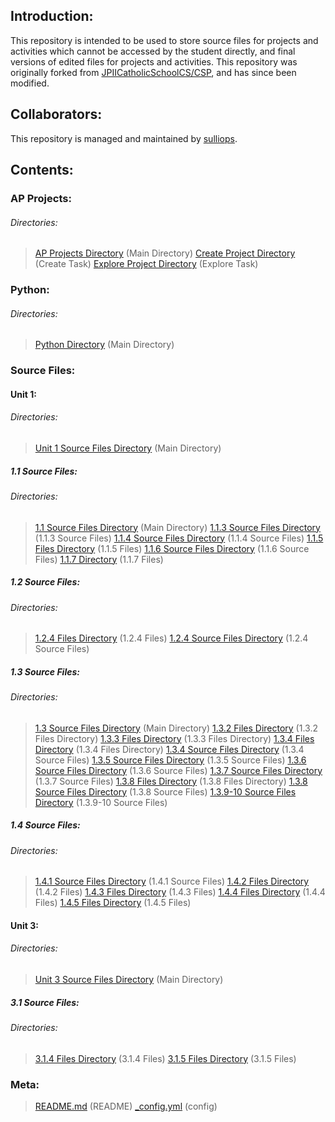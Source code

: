 <!--- Start --->
<!--- Introduction Section --->
## Introduction:
This repository is intended to be used to store source files for projects and activities which cannot be accessed by the student directly, and final versions of edited files for projects and activities. This repository was originally forked from <a href="https://github.com/JPIICatholicSchoolCS/CSP" target="_blank">JPIICatholicSchoolCS/CSP</a>, and has since been modified.
<!--- End Introduction Section --->
<!--- Collaborators Section --->
## Collaborators:
This repository is managed and maintained by <a href="https://github.com/sulliops" target="_blank">sulliops</a>.
<!--- End Collaborators Section --->
<!--- Contents Section --->
## Contents:
<!--- AP Projects Section --->
### AP Projects:
<!--- AP Projects Directories Section --->
###### Directories:
> <a href="https://github.com/sulliops/CSP/tree/master/AP%20Projects" target="_blank">AP Projects Directory</a> (Main Directory)
> <a href="https://github.com/sulliops/CSP/tree/master/AP%20Projects/Create" target="_blank">Create Project Directory</a> (Create Task)
> <a href="https://github.com/sulliops/CSP/tree/master/AP%20Projects/Explore" target="_blank">Explore Project Directory</a> (Explore Task)
<!--- End AP Projects Directories Section --->
<!--- End AP Projects Section --->
<!--- Python Section --->
### Python:
<!--- Python Directories Section --->
###### Directories:
> <a href="https://github.com/sulliops/CSP/tree/master/Python" target="_blank">Python Directory</a> (Main Directory)
<!--- End Python Directories Section --->
<!--- End Python Section --->
<!--- Source Files Section --->
### Source Files:
<!--- Unit 1 Source Files Section --->
#### Unit 1:
<!--- Unit 1 Directories Section --->
###### Directories:
> <a href="https://github.com/sulliops/CSP/tree/master/Unit%201" target="_blank">Unit 1 Source Files Directory</a> (Main Directory)
<!--- End Unit 1 Directories Section --->
<!--- End Unit 1 Source Files Section --->
<!--- 1.1 Source Files Section --->
##### 1.1 Source Files:
<!--- 1.1 Directories Section --->
###### Directories:
> <a href="https://github.com/sulliops/CSP/tree/master/Unit%201/1.1" target="_blank">1.1 Source Files Directory</a> (Main Directory)
> <a href="https://github.com/sulliops/CSP/tree/master/Unit%201/1.1/1.1.3/Source" target="_blank">1.1.3 Source Files Directory</a> (1.1.3 Source Files)
> <a href="https://github.com/sulliops/CSP/tree/master/Unit%201/1.1/1.1.4/Source" target="_blank">1.1.4 Source Files Directory</a> (1.1.4 Source Files)
> <a href="https://github.com/sulliops/CSP/tree/master/Unit%201/1.1/1.1.5" target="_blank">1.1.5 Files Directory</a> (1.1.5 Files)
> <a href="https://github.com/sulliops/CSP/tree/master/Unit%201/1.1/1.1.6/Source" target="_blank">1.1.6 Source Files Directory</a> (1.1.6 Source Files)
> <a href="https://github.com/sulliops/CSP/tree/master/Unit%201/1.1/1.1.7" target="_blank">1.1.7 Directory</a> (1.1.7 Files)
<!--- End 1.1 Directories Section --->
<!--- End 1.1 Source Files Section --->
<!--- 1.2 Source Files Section --->
##### 1.2 Source Files:
<!--- 1.2 Directories Section --->
###### Directories:
> <a href="https://github.com/sulliops/CSP/tree/master/Unit%201/1.2/1.2.4" target="_blank">1.2.4 Files Directory</a> (1.2.4 Files)
> <a href="https://github.com/sulliops/CSP/tree/master/Unit%201/1.2/1.2.4/Source" target="_blank">1.2.4 Source Files Directory</a> (1.2.4 Source Files)
<!--- End 1.2 Directories Section --->
<!--- End 1.2 Source Files Section --->
<!--- 1.3 Source Files Section --->
##### 1.3 Source Files:
<!--- 1.3 Directories Section --->
###### Directories:
> <a href="https://github.com/sulliops/CSP/tree/master/Unit%201/1.3" target="_blank">1.3 Source Files Directory</a> (Main Directory)
> <a href="https://github.com/sulliops/CSP/tree/master/Unit%201/1.3/1.3.2" target="_blank">1.3.2 Files Directory</a> (1.3.2 Files Directory)
> <a href="https://github.com/sulliops/CSP/tree/master/Unit%201/1.3/1.3.3" target="_blank">1.3.3 Files Directory</a> (1.3.3 Files Directory)
> <a href="https://github.com/sulliops/CSP/tree/master/Unit%201/1.3/1.3.4" target="_blank">1.3.4 Files Directory</a> (1.3.4 Files Directory)
> <a href="https://github.com/sulliops/CSP/tree/master/Unit%201/1.3/1_3_4_teacherSourceFiles" target="_blank">1.3.4 Source Files Directory</a> (1.3.4 Source Files)
> <a href="https://github.com/sulliops/CSP/tree/master/Unit%201/1.3/1_3_5_teacherSourceFiles" target="_blank">1.3.5 Source Files Directory</a> (1.3.5 Source Files)
> <a href="https://github.com/sulliops/CSP/tree/master/Unit%201/1.3/1_3_6_teacherSourceFiles" target="_blank">1.3.6 Source Files Directory</a> (1.3.6 Source Files)
> <a href="https://github.com/sulliops/CSP/tree/master/Unit%201/1.3/1_3_7_teacherSourceFiles" target="_blank">1.3.7 Source Files Directory</a> (1.3.7 Source Files)
> <a href="https://github.com/sulliops/CSP/tree/master/Unit%201/1.3/1.3.8" target="_blank">1.3.8 Files Directory</a> (1.3.8 Files Directory)
> <a href="https://github.com/sulliops/CSP/tree/master/Unit%201/1.3/1_3_8_teacherSourceFiles" target="_blank">1.3.8 Source Files Directory</a> (1.3.8 Source Files)
> <a href="https://github.com/sulliops/CSP/tree/master/Unit%201/1.3/1_3_9-10_sourceFiles" target="_blank">1.3.9-10 Source Files Directory</a> (1.3.9-10 Source Files)
<!--- End 1.3 Directories Section --->
<!--- End 1.3 Source Files Section --->
<!--- 1.4 Source Files Section --->
##### 1.4 Source Files:
<!--- 1.4 Directories Section --->
###### Directories:
> <a href="https://github.com/sulliops/CSP/tree/master/Unit%201/1.4/1_4_1_sourceFiles" target="_blank">1.4.1 Source Files Directory</a> (1.4.1 Source Files)
> <a href="https://github.com/sulliops/CSP/tree/master/Unit%201/1.4/1.4.2" target="_blank">1.4.2 Files Directory</a> (1.4.2 Files)
> <a href="https://github.com/sulliops/CSP/tree/master/Unit%201/1.4/1.4.3" target="_blank">1.4.3 Files Directory</a> (1.4.3 Files)
> <a href="https://github.com/sulliops/CSP/tree/master/Unit%201/1.4/1.4.4" target="_blank">1.4.4 Files Directory</a> (1.4.4 Files)
> <a href="https://github.com/sulliops/CSP/tree/master/Unit%201/1.4/1.4.5" target="_blank">1.4.5 Files Directory</a> (1.4.5 Files)
<!--- End 1.4 Directories Section --->
<!--- End 1.4 Source Files Section --->
<!--- Unit 3 Source Files Section --->
#### Unit 3:
<!--- Unit 3 Directories Section --->
###### Directories:
> <a href="https://github.com/sulliops/CSP/tree/master/Unit%203" target="_blank">Unit 3 Source Files Directory</a> (Main Directory)
<!--- End Unit 3 Directories Section --->
<!--- End Unit 3 Source Files Section --->
<!--- 3.1 Source Files Section --->
##### 3.1 Source Files:
<!--- 3.1 Directories Section --->
###### Directories:
> <a href="https://github.com/sulliops/CSP/tree/master/Unit%203/3.1/3.1.4" target="_blank">3.1.4 Files Directory</a> (3.1.4 Files)
> <a href="https://github.com/sulliops/CSP/tree/master/Unit%203/3.1/3.1.5" target="_blank">3.1.5 Files Directory</a> (3.1.5 Files)
<!--- End 3.1 Directories Section --->
<!--- End 3.1 Source Files Section --->
<!--- End Source Files Section --->
<!--- Meta Section --->
### Meta:
<!--- Meta Files Section --->
> <a href="https://github.com/sulliops/CSP/blob/master/README.md" target="_blank">README.md</a> (README)
> <a href="https://github.com/sulliops/CSP/blob/master/_config.yml" target="_blank">_config.yml</a> (config)
<!--- End Meta Files Section --->
<!--- End Meta Section --->
<!--- End Contents Section --->
<!--- End --->
